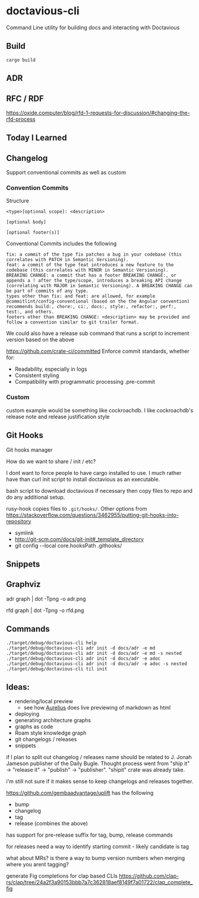 # doctavious-cli

Command Line utility for building docs and interacting with Doctavious

## Build

```
cargo build
```


## ADR 


## RFC / RDF

https://oxide.computer/blog/rfd-1-requests-for-discussion/#changing-the-rfd-process

## Today I Learned

## Changelog

Support conventional commits as well as custom 

### Convention Commits

Structure
```
<type>[optional scope]: <description>

[optional body]

[optional footer(s)]
```

Conventional Commits includes the following
```
fix: a commit of the type fix patches a bug in your codebase (this correlates with PATCH in Semantic Versioning).
feat: a commit of the type feat introduces a new feature to the codebase (this correlates with MINOR in Semantic Versioning).
BREAKING CHANGE: a commit that has a footer BREAKING CHANGE:, or appends a ! after the type/scope, introduces a breaking API change (correlating with MAJOR in Semantic Versioning). A BREAKING CHANGE can be part of commits of any type.
types other than fix: and feat: are allowed, for example @commitlint/config-conventional (based on the the Angular convention) recommends build:, chore:, ci:, docs:, style:, refactor:, perf:, test:, and others.
footers other than BREAKING CHANGE: <description> may be provided and follow a convention similar to git trailer format.
```

We could also have a release sub command that runs a script to increment version based on the above


https://github.com/crate-ci/committed
Enforce commit standards, whether for:
- Readability, especially in logs
- Consistent styling
- Compatibility with programmatic processing
.pre-commit 

### Custom

custom example would be something like cockroachdb. 
I like cockroachdb's release note and release justification style

## Git Hooks 

Git hooks manager

How do we want to share / init / etc?

I dont want to force people to have cargo installed to use. 
I much rather have than curl init script to install doctavious as an executable.

bash script to download doctavious if necessary then copy files to repo and do any additional setup.

rusy-hook copies files to `.git/hooks/`.
Other options from https://stackoverflow.com/questions/3462955/putting-git-hooks-into-repository

- symlink
- http://git-scm.com/docs/git-init#_template_directory
- git config --local core.hooksPath .githooks/



## Snippets



## Graphviz

adr graph | dot -Tpng -o adr.png

rfd graph | dot -Tpng -o rfd.png




## Commands

```shell
./target/debug/doctavious-cli help
./target/debug/doctavious-cli adr init -d docs/adr -e md
./target/debug/doctavious-cli adr init -d docs/adr -e md -s nested
./target/debug/doctavious-cli adr init -d docs/adr -e adoc
./target/debug/doctavious-cli adr init -d docs/adr -e adoc -s nested
./target/debug/doctavious-cli til init
```


## Ideas:
- rendering/local preview
    - see how [Aurelius](https://github.com/euclio/aurelius) does live previewing of markdown as html
- deploying
- generating architecture graphs
- graphs as code
- Roam style knowledge graph
- git changelogs / releases
- snippets

if I plan to split out changelog / releases name should be related to J. Jonah Jameson publisher of the Daily Bugle. Thought process went from "ship it" -> "release it" -> "publish" -> "publisher". "shipit" crate was already take.

i'm still not sure if it makes sense to keep changelogs and releases together.

https://github.com/gembaadvantage/uplift has the following 
- bump
- changelog
- tag 
- release (combines the above)

has support for pre-release suffix for tag, bump, release commands

for releases need a way to identify starting commit - likely candidate is tag

what about MRs? is there a way to bump version numbers when merging where you arent tagging?


generate Fig completions for clap based CLIs https://github.com/clap-rs/clap/tree/24a2f3a90153bbb7a7c362818aef8149f7a01722/clap_complete_fig
